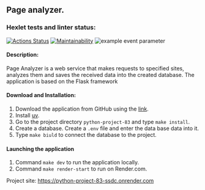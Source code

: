 ## Page analyzer.

### Hexlet tests and linter status:
[![Actions Status](https://github.com/DolAndd/python-project-83/actions/workflows/hexlet-check.yml/badge.svg)](https://github.com/DolAndd/python-project-83/actions)
[![Maintainability](https://api.codeclimate.com/v1/badges/858ebc035b21236ac119/maintainability)](https://codeclimate.com/github/DolAndd/python-project-83/maintainability)
![example event parameter](https://github.com/DolAndd/python-project-83/blob/main/.github/workflows/action.yaml/badge.svg?event=push)

#### Description:
Page Analyzer is a web service that makes requests to specified sites, analyzes them and saves the received data into the created database. The application is based on the Flask framework

#### Download and Installation:
1. Download the application from GitHub using the [link](https://github.com/DolAndd/python-project-83).
2. Install [uv](https://docs.astral.sh/uv/#__tabbed_1_1).
3. Go to the project directory `python-project-83` and type `make install`.
4. Create a database. Create a `.env` file and enter the data base data into it.
5. Type `make biuld` to connect the database to the project.

#### Launching the application
1. Command `make dev` to run the application locally.
2. Command `make render-start` to run on Render.com.

Project site:
https://python-project-83-ssdc.onrender.com
